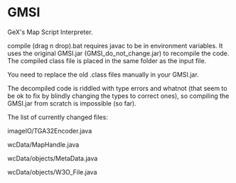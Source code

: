 # GMSI
GeX's Map Script Interpreter.

compile (drag n drop).bat requires javac to be in environment variables. It uses the original GMSI.jar (GMSI_do_not_change.jar) to recompile the code. The compiled class file is placed in the same folder as the input file.

You need to replace the old .class files manually in your GMSI.jar.

The decompiled code is riddled with type errors and whatnot (that seem to be ok to fix by blindly changing the types to correct ones), so compiling the GMSI.jar from scratch is impossible (so far).


The list of currently changed files:

imageIO/TGA32Encoder.java

wcData/MapHandle.java 

wcData/objects/MetaData.java

wcData/objects/W3O_File.java
